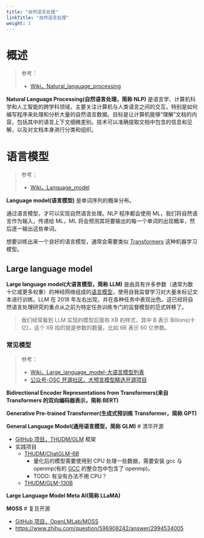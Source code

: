 ```yaml
---
title: "自然语言处理"
linkTitle: "自然语言处理"
weight: 1
---
```


# 概述

> 参考：
>
> - [Wiki，Natural_language_processing](https://en.wikipedia.org/wiki/Natural_language_processing)

**Natural Language Processing(自然语言处理，简称 NLP)** 是语言学、计算机科学和人工智能的跨学科领域，主要关注计算机与人类语言之间的交互，特别是如何编写程序来处理和分析大量的自然语言数据。目标是让计算机能够“理解”文档的内容，包括其中的语言上下文细微差别。技术可以准确提取文档中包含的信息和见解，以及对文档本身进行分类和组织。

# 语言模型

> 参考：
>
> - [Wiki，Language_model](https://en.wikipedia.org/wiki/Language_model)

**Language model(语言模型)** 是单词序列的概率分布。

通过语言模型，才可以实现自然语言处理。NLP 程序都会使用 ML，我们将自然语言作为输入，传递给 ML，ML 将会预测其将要输出的每一个单词的出现概率，然后逐一输出这些单词。

想要训练出来一个良好的语言模型，通常会需要类似 [Transformers](/docs/12.人工智能/机器学习/Transformers.md) 这种机器学习模型。

## Large language model

**Large language model(大语言模型，简称 LLM)** 是由具有许多参数（通常为数十亿或更多权重）的神经网络组成的[语言模型](#语言模型)，使用自我监督学习对大量未标记文本进行训练。LLM 在 2018 年左右出现，并在各种任务中表现出色。这已经将自然语言处理研究的重点从之前为特定任务训练专门的监督模型的范式转移了。

> 我们经常看到 LLM 实现的模型后面有 XB 的样式，其中 B 表示 Billions(十亿)，这个 XB 指的就是参数的数量。比如 6B 表示 60 亿参数。

### 常见模型

> 参考：
>
> - [Wiki，Large_language_model-大语言模型列表](https://en.wikipedia.org/wiki/Large_language_model#List_of_large_language_models)
> - [公众号-OSC 开源社区，大预言模型精选开源项目](https://mp.weixin.qq.com/s/wa55CHRNMeBUXl91WFJVpA)

**Bidirectional Encoder Representations from Transformers(来自 Transformers 的双向编码器表示，简称 BERT)**

**Generative Pre-trained Transformer(生成式预训练 Transformer，简称 GPT)**

**General Language Model(通用语言模型，简称 GLM)** # 清华开源

- [GitHub 项目，THUDM/GLM](https://github.com/THUDM/GLM) 框架
- 实践项目
  - [THUDM/ChatGLM-6B](https://github.com/THUDM/ChatGLM-6B)
    - 量化后的模型需要使用到 CPU 处理一些数据，需要安装 gcc 与 openmp(有的 [GCC](docs/2.编程/高级编程语言/C/C%20环境安装与使用/GCC.md) 的整合包中包含了 openmp)。
    - TODO: 有没有办法不用 CPU？
  - [THUDM/GLM-130B](https://github.com/THUDM/GLM-130B)

**Large Language Model Meta AI(简称 LLaMA)**

**MOSS** # 复旦开源

- [GitHub 项目，OpenLMLab/MOSS](https://github.com/OpenLMLab/MOSS)
- https://www.zhihu.com/question/596908242/answer/2994534005